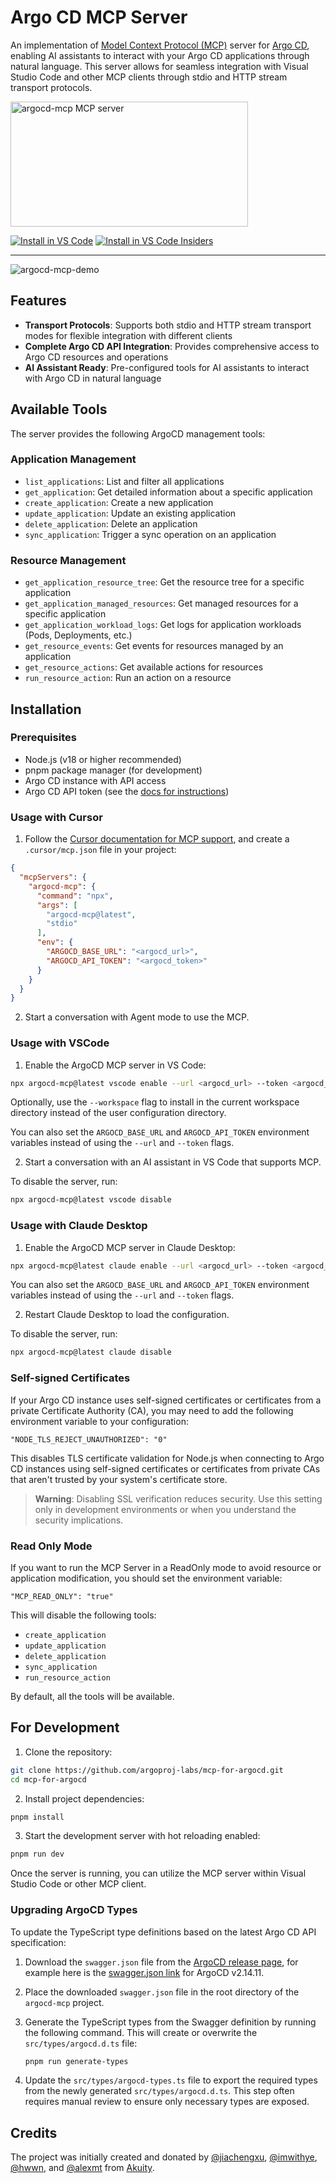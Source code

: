 # Argo CD MCP Server

An implementation of [Model Context Protocol (MCP)](https://modelcontextprotocol.io) server for [Argo CD](https://argo-cd.readthedocs.io/en/stable/), enabling AI assistants to interact with your Argo CD applications through natural language. This server allows for seamless integration with Visual Studio Code and other MCP clients through stdio and HTTP stream transport protocols.

<a href="https://glama.ai/mcp/servers/@akuity/argocd-mcp">
  <img width="380" height="200" src="https://glama.ai/mcp/servers/@akuity/argocd-mcp/badge" alt="argocd-mcp MCP server" />
</a>

<!--
// Generate using?:
const config = JSON.stringify({
  "name": "argocd-mcp",
  "command": "npx",
  "args": ["argocd-mcp@latest", "stdio"],
  "env": {
    "ARGOCD_BASE_URL": "<argocd_url>",
    "ARGOCD_API_TOKEN": "<argocd_token>"
  }
});
const urlForWebsites = `vscode:mcp/install?${encodeURIComponent(config)}`;
// Github markdown does not allow linking to `vscode:` directly, so you can use our redirect:
const urlForGithub = `https://insiders.vscode.dev/redirect?url=${encodeURIComponent(urlForWebsites)}`;
-->

[<img src="https://img.shields.io/badge/VS_Code-VS_Code?style=flat-square&label=Install%20Server&color=0098FF" alt="Install in VS Code">](https://insiders.vscode.dev/redirect?url=vscode%3Amcp%2Finstall%3F%257B%2522name%2522%253A%2522argocd-mcp%2522%252C%2522command%2522%253A%2522npx%2522%252C%2522args%2522%253A%255B%2522argocd-mcp%2540latest%2522%252C%2522stdio%2522%255D%252C%2522env%2522%253A%257B%2522ARGOCD_BASE_URL%2522%253A%2522%253Cargocd_url%253E%2522%252C%2522ARGOCD_API_TOKEN%2522%253A%2522%253Cargocd_token%253E%2522%257D%257D)  [<img alt="Install in VS Code Insiders" src="https://img.shields.io/badge/VS_Code_Insiders-VS_Code_Insiders?style=flat-square&label=Install%20Server&color=24bfa5">](https://insiders.vscode.dev/redirect?url=vscode-insiders%3Amcp%2Finstall%3F%257B%2522name%2522%253A%2522argocd-mcp%2522%252C%2522command%2522%253A%2522npx%2522%252C%2522args%2522%253A%255B%2522argocd-mcp%2540latest%2522%252C%2522stdio%2522%255D%252C%2522env%2522%253A%257B%2522ARGOCD_BASE_URL%2522%253A%2522%253Cargocd_url%253E%2522%252C%2522ARGOCD_API_TOKEN%2522%253A%2522%253Cargocd_token%253E%2522%257D%257D)

---
![argocd-mcp-demo](https://github.com/user-attachments/assets/091548d0-9927-4d4b-a2fe-4f99c7cea108)

## Features

- **Transport Protocols**: Supports both stdio and HTTP stream transport modes for flexible integration with different clients
- **Complete Argo CD API Integration**: Provides comprehensive access to Argo CD resources and operations
- **AI Assistant Ready**: Pre-configured tools for AI assistants to interact with Argo CD in natural language

## Available Tools

The server provides the following ArgoCD management tools:

### Application Management
- `list_applications`: List and filter all applications
- `get_application`: Get detailed information about a specific application
- `create_application`: Create a new application
- `update_application`: Update an existing application
- `delete_application`: Delete an application
- `sync_application`: Trigger a sync operation on an application

### Resource Management
- `get_application_resource_tree`: Get the resource tree for a specific application
- `get_application_managed_resources`: Get managed resources for a specific application
- `get_application_workload_logs`: Get logs for application workloads (Pods, Deployments, etc.)
- `get_resource_events`: Get events for resources managed by an application
- `get_resource_actions`: Get available actions for resources
- `run_resource_action`: Run an action on a resource

## Installation

### Prerequisites

- Node.js (v18 or higher recommended)
- pnpm package manager (for development)
- Argo CD instance with API access
- Argo CD API token (see the [docs for instructions](https://argo-cd.readthedocs.io/en/stable/developer-guide/api-docs/#authorization)) 

### Usage with Cursor
1. Follow the [Cursor documentation for MCP support](https://docs.cursor.com/context/model-context-protocol), and create a `.cursor/mcp.json` file in your project:
```json
{
  "mcpServers": {
    "argocd-mcp": {
      "command": "npx",
      "args": [
        "argocd-mcp@latest",
        "stdio"
      ],
      "env": {
        "ARGOCD_BASE_URL": "<argocd_url>",
        "ARGOCD_API_TOKEN": "<argocd_token>"
      }
    }
  }
}
```

2. Start a conversation with Agent mode to use the MCP.

### Usage with VSCode

1. Enable the ArgoCD MCP server in VS Code:
```bash
npx argocd-mcp@latest vscode enable --url <argocd_url> --token <argocd_token>
```

Optionally, use the `--workspace` flag to install in the current workspace directory instead of the user configuration directory.

You can also set the `ARGOCD_BASE_URL` and `ARGOCD_API_TOKEN` environment variables instead of using the `--url` and `--token` flags.

2. Start a conversation with an AI assistant in VS Code that supports MCP.

To disable the server, run:
```bash
npx argocd-mcp@latest vscode disable
```

### Usage with Claude Desktop

1. Enable the ArgoCD MCP server in Claude Desktop:
```bash
npx argocd-mcp@latest claude enable --url <argocd_url> --token <argocd_token>
```

You can also set the `ARGOCD_BASE_URL` and `ARGOCD_API_TOKEN` environment variables instead of using the `--url` and `--token` flags.

2. Restart Claude Desktop to load the configuration.

To disable the server, run:
```bash
npx argocd-mcp@latest claude disable
```

### Self-signed Certificates

If your Argo CD instance uses self-signed certificates or certificates from a private Certificate Authority (CA), you may need to add the following environment variable to your configuration:

```
"NODE_TLS_REJECT_UNAUTHORIZED": "0"
```

This disables TLS certificate validation for Node.js when connecting to Argo CD instances using self-signed certificates or certificates from private CAs that aren't trusted by your system's certificate store.

> **Warning**: Disabling SSL verification reduces security. Use this setting only in development environments or when you understand the security implications.


### Read Only Mode

If you want to run the MCP Server in a ReadOnly mode to avoid resource or application modification, you should set the environment variable:
```
"MCP_READ_ONLY": "true"
```
This will disable the following tools:
- `create_application`
- `update_application`
- `delete_application`
- `sync_application`
- `run_resource_action`

By default, all the tools will be available.

## For Development

1. Clone the repository:
```bash
git clone https://github.com/argoproj-labs/mcp-for-argocd.git
cd mcp-for-argocd
```

2. Install project dependencies:
```bash
pnpm install
```

3. Start the development server with hot reloading enabled:
```bash
pnpm run dev
```
Once the server is running, you can utilize the MCP server within Visual Studio Code or other MCP client.

### Upgrading ArgoCD Types

To update the TypeScript type definitions based on the latest Argo CD API specification:

1. Download the `swagger.json` file from the [ArgoCD release page](https://github.com/argoproj/argo-cd/releases), for example here is the [swagger.json link](https://github.com/argoproj/argo-cd/blob/v2.14.11/assets/swagger.json) for ArgoCD v2.14.11.

2. Place the downloaded `swagger.json` file in the root directory of the `argocd-mcp` project.

3. Generate the TypeScript types from the Swagger definition by running the following command. This will create or overwrite the `src/types/argocd.d.ts` file:
    ```bash
    pnpm run generate-types
    ```

4. Update the `src/types/argocd-types.ts` file to export the required types from the newly generated `src/types/argocd.d.ts`. This step often requires manual review to ensure only necessary types are exposed.

## Credits

The project was initially created and donated by [@jiachengxu](https://github.com/jiachengxu), [@imwithye](https://github.com/imwithye), [@hwwn](https://github.com/hwwn), and [@alexmt](https://github.com/alexmt) from [Akuity](https://akuity.io/).
